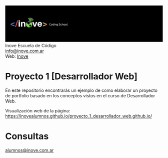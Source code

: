 ![Inove banner](inove.jpg)
Inove Escuela de Código\
info@inove.com.ar\
Web: [Inove](http://inove.com.ar)

# Proyecto 1 [Desarrollador Web]
En este repositorio encontrarás un ejemplo de como elaborar un proyecto de portfolio basado en los conceptos vistos en el curso de Desarrollador Web.

Visualización web de la página:\
https://inovealumnos.github.io/proyecto_1_desarrollador_web.github.io/

# Consultas
alumnos@inove.com.ar
